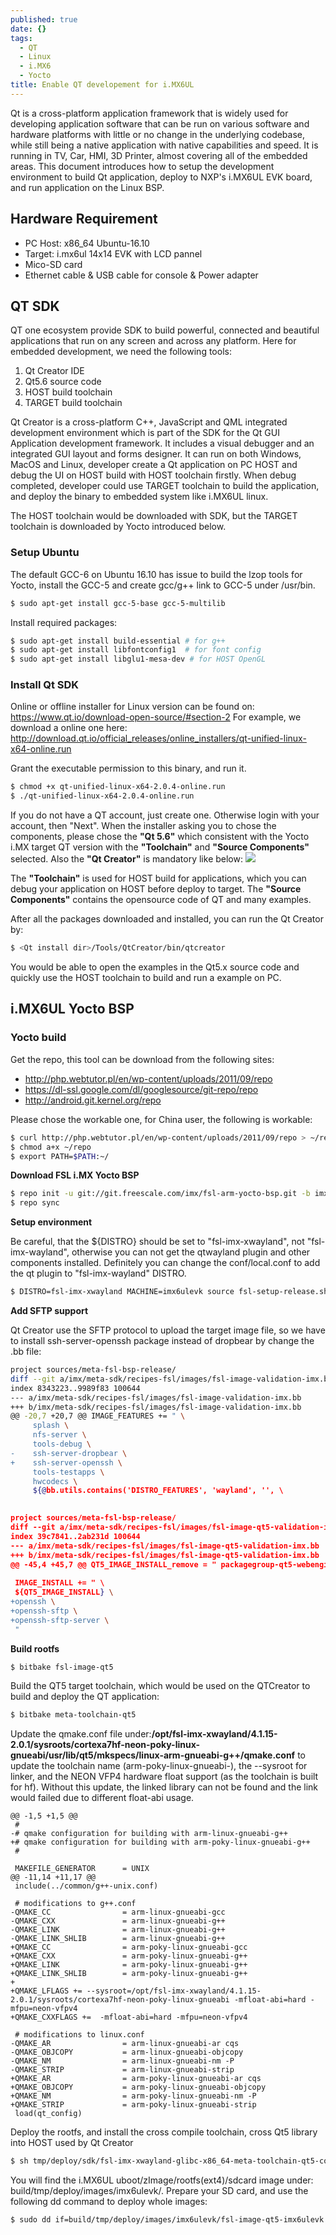 ```yaml
---
published: true
date: {}
tags:
  - QT
  - Linux
  - i.MX6
  - Yocto
title: Enable QT developement for i.MX6UL
---
```


Qt is a cross-platform application framework that is widely used for developing application software that can be run on various software and hardware platforms with little or no change in the underlying codebase, while still being a native application with native capabilities and speed. It is running in TV, Car, HMI, 3D Printer, almost covering all of the embedded areas. This document introduces how to setup the development environment to build Qt application, deploy to NXP's i.MX6UL EVK board, and run application on the Linux BSP.

## Hardware Requirement

- PC Host: x86_64 Ubuntu-16.10
- Target: i.mx6ul 14x14 EVK with LCD pannel
- Mico-SD card
- Ethernet cable & USB cable for console & Power adapter

## QT SDK

QT one ecosystem provide SDK to build powerful, connected and beautiful applications that run on any screen and across any platform. Here for embedded development, we need the following tools:
1. Qt Creator IDE
2. Qt5.6 source code
3. HOST build toolchain
4. TARGET build toolchain

Qt Creator is a cross-platform C++, JavaScript and QML integrated development environment which is part of the SDK for the Qt GUI Application development framework. It includes a visual debugger and an integrated GUI layout and forms designer. It can run on both Windows, MacOS and Linux, developer create a Qt application on PC HOST and debug the UI on HOST build with HOST toolchain firstly. When debug completed, developer could use TARGET toolchain to build the application, and deploy the binary to embedded system like i.MX6UL linux.

The HOST toolchain would be downloaded with SDK, but the TARGET toolchain is downloaded by Yocto introduced below.

### Setup Ubuntu

The default GCC-6 on Ubuntu 16.10 has issue to build the lzop tools for Yocto, install the GCC-5 and create gcc/g++ link to GCC-5 under /usr/bin.

``` bash
$ sudo apt-get install gcc-5-base gcc-5-multilib
```
Install required packages:
``` bash
$ sudo apt-get install build-essential # for g++
$ sudo apt-get install libfontconfig1  # for font config
$ sudo apt-get install libglu1-mesa-dev # for HOST OpenGL
```

### Install Qt SDK

Online or offline installer for Linux version can be found on:
https://www.qt.io/download-open-source/#section-2
For example, we download a online one here: http://download.qt.io/official_releases/online_installers/qt-unified-linux-x64-online.run

Grant the executable permission to this binary, and run it.
``` bash
$ chmod +x qt-unified-linux-x64-2.0.4-online.run
$ ./qt-unified-linux-x64-2.0.4-online.run
```

If you do not have a QT account, just create one. Otherwise login with your account, then "Next". When the installer asking you to chose the components, please chose the **"Qt 5.6"** which consistent with the Yocto i.MX target QT version with the **"Toolchain"** and **"Source Components"** selected. Also the **"Qt Creator"** is mandatory like below:
![](http://ohx9w4r3g.bkt.clouddn.com/blog/qt/qtcreator-install.png)

The **"Toolchain"** is used for HOST build for applications, which you can debug your application on HOST before deploy to target. The **"Source Components"** contains the opensource code of QT and many examples.

After all the packages downloaded and installed, you can run the Qt Creator by:
``` bash
$ <Qt install dir>/Tools/QtCreator/bin/qtcreator
```

You would be able to open the examples in the Qt5.x source code and quickly use the HOST toolchain to build and run a example on PC.


## i.MX6UL Yocto BSP

### Yocto build

Get the repo, this tool can be download from the following sites:
- http://php.webtutor.pl/en/wp-content/uploads/2011/09/repo
- https://dl-ssl.google.com/dl/googlesource/git-repo/repo
- http://android.git.kernel.org/repo

Please chose the workable one, for China user, the following is workable:

``` bash
$ curl http://php.webtutor.pl/en/wp-content/uploads/2011/09/repo > ~/repo
$ chmod a+x ~/repo
$ export PATH=$PATH:~/
```

**Download FSL i.MX Yocto BSP**

``` bash
$ repo init -u git://git.freescale.com/imx/fsl-arm-yocto-bsp.git -b imx-4.1-krogo
$ repo sync
```

**Setup environment**

Be careful, that the ${DISTRO} should be set to "fsl-imx-xwayland", not "fsl-imx-wayland", otherwise you can not get the qtwayland plugin and other components installed. Definitely you can change the conf/local.conf to add the qt plugin to "fsl-imx-wayland" DISTRO.

``` bash
$ DISTRO=fsl-imx-xwayland MACHINE=imx6ulevk source fsl-setup-release.sh -b build
```

**Add SFTP support**

Qt Creator use the SFTP protocol to upload the target image file, so we have to install ssh-server-openssh package instead of dropbear by change the .bb file:

``` bash
project sources/meta-fsl-bsp-release/
diff --git a/imx/meta-sdk/recipes-fsl/images/fsl-image-validation-imx.bb b/imx/meta-sdk/recipes-fsl/images/fsl-image-validation-imx.bb
index 8343223..9989f83 100644
--- a/imx/meta-sdk/recipes-fsl/images/fsl-image-validation-imx.bb
+++ b/imx/meta-sdk/recipes-fsl/images/fsl-image-validation-imx.bb
@@ -20,7 +20,7 @@ IMAGE_FEATURES += " \
     splash \
     nfs-server \
     tools-debug \
-    ssh-server-dropbear \
+    ssh-server-openssh \
     tools-testapps \
     hwcodecs \
     ${@bb.utils.contains('DISTRO_FEATURES', 'wayland', '', \
     

project sources/meta-fsl-bsp-release/
diff --git a/imx/meta-sdk/recipes-fsl/images/fsl-image-qt5-validation-imx.bb b/imx/meta-sdk/recipes-fsl/images/fsl-image-qt5-validation-imx.bb
index 39c7841..2ab231d 100644
--- a/imx/meta-sdk/recipes-fsl/images/fsl-image-qt5-validation-imx.bb
+++ b/imx/meta-sdk/recipes-fsl/images/fsl-image-qt5-validation-imx.bb
@@ -45,4 +45,7 @@ QT5_IMAGE_INSTALL_remove = " packagegroup-qt5-webengine"
 
 IMAGE_INSTALL += " \
 ${QT5_IMAGE_INSTALL} \
+openssh \
+openssh-sftp \
+openssh-sftp-server \
 "

```

**Build rootfs**

``` bash
$ bitbake fsl-image-qt5
```

Build the QT5 target toolchain, which would be used on the QTCreator to build and deploy the QT application:

``` bash
$ bitbake meta-toolchain-qt5
```

Update the qmake.conf file under:**/opt/fsl-imx-xwayland/4.1.15-2.0.1/sysroots/cortexa7hf-neon-poky-linux-gnueabi/usr/lib/qt5/mkspecs/linux-arm-gnueabi-g++/qmake.conf** to update the toolchain name (arm-poky-linux-gnueabi-), the --sysroot for linker, and the NEON VFP4 hardware float support (as the toolchain is built for hf). Without this update, the linked library can not be found and the link would failed due to different float-abi usage.
``` qmake
@@ -1,5 +1,5 @@
 #
-# qmake configuration for building with arm-linux-gnueabi-g++
+# qmake configuration for building with arm-poky-linux-gnueabi-g++
 #
 
 MAKEFILE_GENERATOR      = UNIX
@@ -11,14 +11,17 @@
 include(../common/g++-unix.conf)
 
 # modifications to g++.conf
-QMAKE_CC                = arm-linux-gnueabi-gcc
-QMAKE_CXX               = arm-linux-gnueabi-g++
-QMAKE_LINK              = arm-linux-gnueabi-g++
-QMAKE_LINK_SHLIB        = arm-linux-gnueabi-g++
+QMAKE_CC                = arm-poky-linux-gnueabi-gcc
+QMAKE_CXX               = arm-poky-linux-gnueabi-g++
+QMAKE_LINK              = arm-poky-linux-gnueabi-g++
+QMAKE_LINK_SHLIB        = arm-poky-linux-gnueabi-g++
+
+QMAKE_LFLAGS += --sysroot=/opt/fsl-imx-xwayland/4.1.15-2.0.1/sysroots/cortexa7hf-neon-poky-linux-gnueabi -mfloat-abi=hard -mfpu=neon-vfpv4
+QMAKE_CXXFLAGS +=  -mfloat-abi=hard -mfpu=neon-vfpv4
 
 # modifications to linux.conf
-QMAKE_AR                = arm-linux-gnueabi-ar cqs
-QMAKE_OBJCOPY           = arm-linux-gnueabi-objcopy
-QMAKE_NM                = arm-linux-gnueabi-nm -P
-QMAKE_STRIP             = arm-linux-gnueabi-strip
+QMAKE_AR                = arm-poky-linux-gnueabi-ar cqs
+QMAKE_OBJCOPY           = arm-poky-linux-gnueabi-objcopy
+QMAKE_NM                = arm-poky-linux-gnueabi-nm -P
+QMAKE_STRIP             = arm-poky-linux-gnueabi-strip
 load(qt_config)

```

Deploy the rootfs, and install the cross compile toolchain, cross Qt5 library into HOST used by Qt Creator
``` bash
$ sh tmp/deploy/sdk/fsl-imx-xwayland-glibc-x86_64-meta-toolchain-qt5-cortexa7hf-neon-toolchain-4.1.15-2.0.1.sh
```

You will find the i.MX6UL uboot/zImage/rootfs(ext4)/sdcard image under: build/tmp/deploy/images/imx6ulevk/. Prepare your SD card, and use the following dd command to deploy whole images:
``` bash
$ sudo dd if=build/tmp/deploy/images/imx6ulevk/fsl-image-qt5-imx6ulevk.sdcard of=/dev/<sdcard dev>
```


